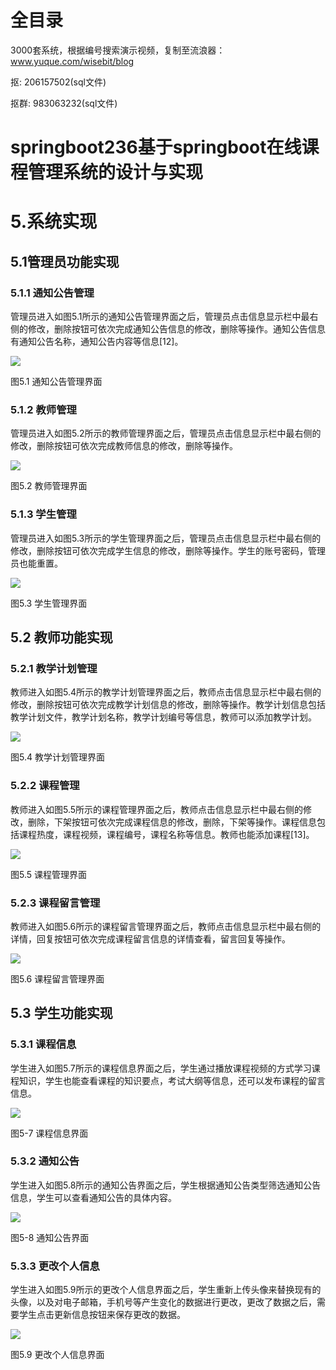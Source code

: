 # 全目录

3000套系统，根据编号搜索演示视频，复制至流浪器：www.yuque.com/wisebit/blog


<p>抠: 206157502(sql文件)</p>
<p>抠群: 983063232(sql文件)</p>


# springboot236基于springboot在线课程管理系统的设计与实现

# 5.系统实现

## 5.1管理员功能实现
### 5.1.1 通知公告管理
管理员进入如图5.1所示的通知公告管理界面之后，管理员点击信息显示栏中最右侧的修改，删除按钮可依次完成通知公告信息的修改，删除等操作。通知公告信息有通知公告名称，通知公告内容等信息[12]。

![](/md/blog.020.png)

图5.1 通知公告管理界面

### 5.1.2 教师管理
管理员进入如图5.2所示的教师管理界面之后，管理员点击信息显示栏中最右侧的修改，删除按钮可依次完成教师信息的修改，删除等操作。




![](/md/blog.021.png)

图5.2 教师管理界面

### 5.1.3 学生管理
管理员进入如图5.3所示的学生管理界面之后，管理员点击信息显示栏中最右侧的修改，删除按钮可依次完成学生信息的修改，删除等操作。学生的账号密码，管理员也能重置。

![](/md/blog.022.png)

图5.3 学生管理界面

## 5.2 教师功能实现
### 5.2.1 教学计划管理
教师进入如图5.4所示的教学计划管理界面之后，教师点击信息显示栏中最右侧的修改，删除按钮可依次完成教学计划信息的修改，删除等操作。教学计划信息包括教学计划文件，教学计划名称，教学计划编号等信息，教师可以添加教学计划。

![](/md/blog.023.png)

图5.4 教学计划管理界面

### 5.2.2 课程管理
教师进入如图5.5所示的课程管理界面之后，教师点击信息显示栏中最右侧的修改，删除，下架按钮可依次完成课程信息的修改，删除，下架等操作。课程信息包括课程热度，课程视频，课程编号，课程名称等信息。教师也能添加课程[13]。

![](/md/blog.024.png)

图5.5 课程管理界面

### 5.2.3 课程留言管理
教师进入如图5.6所示的课程留言管理界面之后，教师点击信息显示栏中最右侧的详情，回复按钮可依次完成课程留言信息的详情查看，留言回复等操作。

![](/md/blog.025.png)

图5.6 课程留言管理界面

## 5.3 学生功能实现
### 5.3.1 课程信息
学生进入如图5.7所示的课程信息界面之后，学生通过播放课程视频的方式学习课程知识，学生也能查看课程的知识要点，考试大纲等信息，还可以发布课程的留言信息。

![](/md/blog.026.png)

图5-7 课程信息界面

### 5.3.2 通知公告
学生进入如图5.8所示的通知公告界面之后，学生根据通知公告类型筛选通知公告信息，学生可以查看通知公告的具体内容。

![](/md/blog.027.png)

图5-8 通知公告界面

### 5.3.3 更改个人信息
学生进入如图5.9所示的更改个人信息界面之后，学生重新上传头像来替换现有的头像，以及对电子邮箱，手机号等产生变化的数据进行更改，更改了数据之后，需要学生点击更新信息按钮来保存更改的数据。

![](/md/blog.028.png)

图5.9 更改个人信息界面






